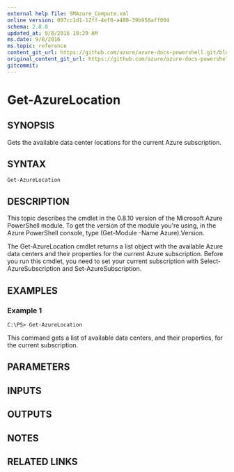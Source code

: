 ```yaml
---
external help file: SMAzure_Compute.xml
online version: 007cc1d1-12ff-4ef0-a480-39b958aff004
schema: 2.0.0
updated_at: 9/8/2016 10:29 AM
ms.date: 9/8/2016
ms.topic: reference
content_git_url: https://github.com/azure/azure-docs-powershell.git/blob/master/azureps-cmdlets-docs/Service%20Management/Compute%20Cmdlets/v0.9.8/Get-AzureLocation.md
original_content_git_url: https://github.com/azure/azure-docs-powershell.git/blob/master/azureps-cmdlets-docs/Service%20Management/Compute%20Cmdlets/v0.9.8/Get-AzureLocation.md
gitcommit: 
---
```


# Get-AzureLocation
## SYNOPSIS
Gets the available data center locations for the current Azure subscription.

## SYNTAX

```
Get-AzureLocation
```

## DESCRIPTION
This topic describes the cmdlet in the 0.8.10 version of the Microsoft Azure PowerShell module.
To get the version of the module you're using, in the Azure PowerShell console, type (Get-Module -Name Azure).Version.

The Get-AzureLocation cmdlet returns a list object with the available Azure data centers and their properties for the current Azure subscription.
Before you run this cmdlet, you need to set your current subscription with Select-AzureSubscription and Set-AzureSubscription.

## EXAMPLES

### Example 1
```
C:\PS> Get-AzureLocation
```

This command gets a list of available data centers, and their properties, for the current subscription.

## PARAMETERS

## INPUTS

## OUTPUTS

## NOTES

## RELATED LINKS

